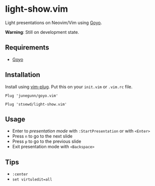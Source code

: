 # light-show.vim

Light presentations on Neovim/Vim using [Goyo](https://github.com/junegunn/goyo.vim).

**Warning**: Still on development state.

## Requirements

- [Goyo](https://github.com/junegunn/goyo.vim)

## Installation

Install using [vim-plug](https://github.com/junegunn/vim-plug).
Put this on your `init.vim` or `.vim.rc` file.

```vim
Plug 'junegunn/goyo.vim'

Plug 'stsewd/light-show.vim'
```

## Usage

- Enter to _presentation mode_ with `:StartPresentation` or with `<Enter>`
- Press `n` to go to the next slide
- Press `p` to go to the previous slide
- Exit presentation mode with `<Backspace>`

## Tips

- `:center`
- `set virtuledit=all`
